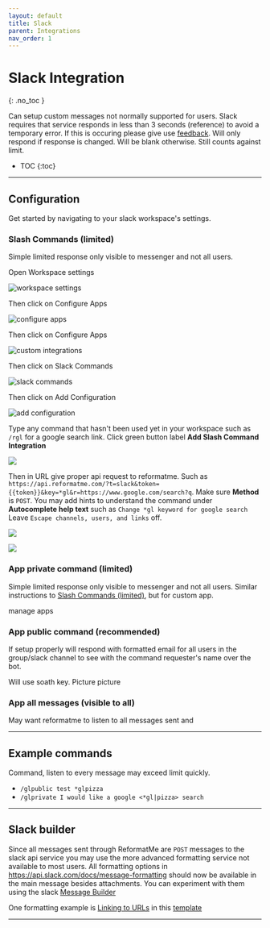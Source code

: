 ```yaml
---
layout: default
title: Slack
parent: Integrations
nav_order: 1
---
```


# Slack Integration
{: .no_toc }

Can setup custom messages not normally supported for users. Slack requires that service responds in less than 3 seconds (reference) to avoid a temporary error. If this is occuring please give use [feedback](/docs/feedback). Will only respond if response is changed. Will be blank otherwise. Still counts against limit.

* TOC
{:toc}

---

## Configuration

Get started by navigating to your slack workspace's settings.

### Slash Commands (limited)
Simple limited response only visible to messenger and not all users. 

Open Workspace settings

![workspace settings](/assets/images/slack/workspace-settings.png)

Then click on Configure Apps

![configure apps](/assets/images/slack/account-configure-apps.png)

Then click on Configure Apps

![custom integrations](/assets/images/slack/manage-custom-integrations.png)

Then click on Slack Commands

![slack commands](/assets/images/slack/slack-commands.png)

Then click on Add Configuration

![add configuration](/assets/images/slack/command-add-configuration.png)

Type any command that hasn't been used yet in your workspace such as `/rgl` for a google search link. 
Click green button label **Add Slash Command Integration**

![](/assets/images/slack/add-slash-command-integration.png)

Then in URL give proper api request to reformatme. Such as `https://api.reformatme.com/?t=slack&token={{token}}&key=*gl&r=https://www.google.com/search?q`. Make sure **Method** is `POST`. You may add hints to understand the command under **Autocomplete help text** such as `Change *gl keyword for google search` Leave `Escape channels, users, and links` off.

![](/assets/images/slack/slack-cmd-integration-settings.png)

![](/)

### App private command (limited)
Simple limited response only visible to messenger and not all users. Similar instructions to [Slash Commands (limited)](#slash-commands-limited), but for custom app.

manage apps

### App public command (recommended)

If setup properly will respond with formatted email for all users in the group/slack channel to see with the command requester's name over the bot.

Will use soath key.
Picture picture

### App all messages (visible to all)

May want reformatme to listen to all messages sent and 

---

## Example commands

Command, listen to every message may exceed limit quickly.
* `/glpublic test *glpizza`
* `/glprivate I would like a google <*gl|pizza> search`

---

## Slack builder

Since all messages sent through ReformatMe are `POST` messages to the slack api service you may use the more advanced formatting service not available to most users. All formatting options in https://api.slack.com/docs/message-formatting should now be available in the main message besides attachments. You can experiment with them using the slack [Message Builder](https://api.slack.com/docs/messages/builder?msg=%7B%22text%22%3A%22I%20am%20a%20test%20message%20http%3A%2F%2Fslack.com%22%7D)


One formatting example is [Linking to URLs](https://api.slack.com/docs/message-formatting#linking_to_urls) in this [template](https://api.slack.com/docs/messages/builder?msg=%7B%22text%22%3A%22I%20am%20a%20test%20message%20%3Chttp%3A%2F%2Fslack.com%7Cslack%3E%22%7D)

---